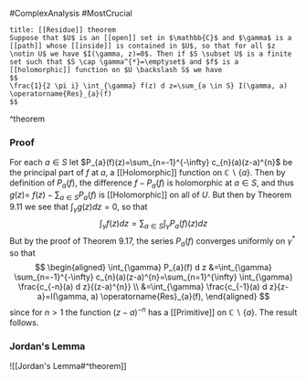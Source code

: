 #ComplexAnalysis #MostCrucial 

```ad-theorem
title: [[Residue]] theorem
Suppose that $U$ is an [[open]] set in $\mathbb{C}$ and $\gamma$ is a [[path]] whose [[inside]] is contained in $U$, so that for all $z \notin U$ we have $I(\gamma, z)=0$. Then if $S \subset U$ is a finite set such that $S \cap \gamma^{*}=\emptyset$ and $f$ is a [[holomorphic]] function on $U \backslash S$ we have
$$
\frac{1}{2 \pi i} \int_{\gamma} f(z) d z=\sum_{a \in S} I(\gamma, a) \operatorname{Res}_{a}(f)
$$
```
^theorem

### Proof
For each $a \in S$ let $P_{a}(f)(z)=\sum_{n=-1}^{-\infty} c_{n}(a)(z-a)^{n}$ be the principal part of $f$ at $a$, a [[Holomorphic]] function on $\mathbb{C} \backslash\{a\}$. Then by definition of $P_{a}(f)$, the difference $f-P_{a}(f)$ is holomorphic at $a \in S$, and thus $g(z)=$ $f(z)-\sum_{a \in S} P_{a}(f)$ is [[Holomorphic]] on all of $U$. But then by Theorem $9.11$ we see that $\int_{\gamma} g(z) d z=0$, so that
$$
\int_{\gamma} f(z) d z=\sum_{a \in S} \int_{\gamma} P_{a}(f)(z) d z
$$
But by the proof of Theorem 9.17, the series $P_{a}(f)$ converges uniformly on $\gamma^{*}$ so that
$$
\begin{aligned}
\int_{\gamma} P_{a}(f) d z &=\int_{\gamma} \sum_{n=-1}^{-\infty} c_{n}(a)(z-a)^{n}=\sum_{n=1}^{\infty} \int_{\gamma} \frac{c_{-n}(a) d z}{(z-a)^{n}} \\
&=\int_{\gamma} \frac{c_{-1}(a) d z}{z-a}=I(\gamma, a) \operatorname{Res}_{a}(f),
\end{aligned}
$$
since for $n>1$ the function $(z-a)^{-n}$ has a [[Primitive]] on $\mathbb{C} \backslash\{a\}$. The result follows.
### Jordan's Lemma
![[Jordan's Lemma#^theorem]]